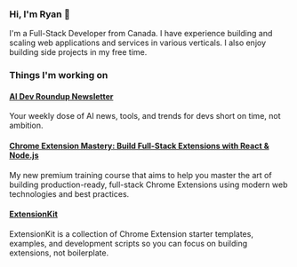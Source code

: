 ### Hi, I'm Ryan 👋

I'm a Full-Stack Developer from Canada. I have experience building and scaling web applications and services in various verticals. I also enjoy building side projects in my free time.


### Things I'm working on

#### [AI Dev Roundup Newsletter](https://aidevroundup.com/?ref=github)

Your weekly dose of AI news, tools, and trends for devs short on time, not ambition.

#### [Chrome Extension Mastery: Build Full-Stack Extensions with React & Node.js](https://fullstackextensions.com/?ref=github)

My new premium training course that aims to help you master the art of building production-ready, full-stack Chrome Extensions using modern web technologies and best practices. 

#### [ExtensionKit](https://extensionkit.io/?ref=github)

ExtensionKit is a collection of Chrome Extension starter templates, examples, and development scripts so you can focus on building extensions, not boilerplate.
